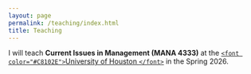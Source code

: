 ```yaml
---
layout: page
permalink: /teaching/index.html
title: Teaching
---
```

I will teach **Current Issues in Management (MANA 4333)** at the [`<font color="#C8102E">`University of Houston `</font>`](https://uh.edu/) in the Spring 2026.
